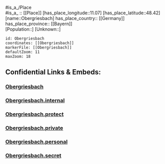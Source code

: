 ﻿---
location: [48.42,11.07] 
mapzoom: [7,12] 
mapmarker: city 
type: City
tags:
- geo/City


SpocWebEntityId: 33028
isDeleted: false
confidential: public

---
#is_a_/Place  
#is_a_ :: [[Place]] 
[has_place_longitude::11.07] 
[has_place_latitude::48.42] 
[name::Obergriesbach] 
has_place_country:: [[Germany]]  
has_place_province:: [[Bayern]]  
[Population::] 
[Unknown::] 


```leaflet
id: Obergriesbach
coordinates: [[Obergriesbach]] 
markerFile: [[Obergriesbach]] 
defaultZoom: 11 
maxZoom: 18
```


## Confidential Links & Embeds: 

### [Obergriesbach](/_public/Earth/Continent/Europe/Europe~Central/Germany/Germany~West/Bayern/counties~Bayern/Aichach-Friedberg/cities~Aichach-Friedberg/Dasing/boroughs~Dasing/Obergriesbach.md) 

### [Obergriesbach.internal](/_internal/Earth/Continent/Europe/Europe~Central/Germany/Germany~West/Bayern/counties~Bayern/Aichach-Friedberg/cities~Aichach-Friedberg/Dasing/boroughs~Dasing/Obergriesbach.internal.md) 

### [Obergriesbach.protect](/_protect/Earth/Continent/Europe/Europe~Central/Germany/Germany~West/Bayern/counties~Bayern/Aichach-Friedberg/cities~Aichach-Friedberg/Dasing/boroughs~Dasing/Obergriesbach.protect.md) 

### [Obergriesbach.private](/_private/Earth/Continent/Europe/Europe~Central/Germany/Germany~West/Bayern/counties~Bayern/Aichach-Friedberg/cities~Aichach-Friedberg/Dasing/boroughs~Dasing/Obergriesbach.private.md) 

### [Obergriesbach.personal](/_personal/Earth/Continent/Europe/Europe~Central/Germany/Germany~West/Bayern/counties~Bayern/Aichach-Friedberg/cities~Aichach-Friedberg/Dasing/boroughs~Dasing/Obergriesbach.personal.md) 

### [Obergriesbach.secret](/_secret/Earth/Continent/Europe/Europe~Central/Germany/Germany~West/Bayern/counties~Bayern/Aichach-Friedberg/cities~Aichach-Friedberg/Dasing/boroughs~Dasing/Obergriesbach.secret.md) 
